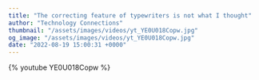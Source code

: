 ```yaml
---
title: "The correcting feature of typewriters is not what I thought"
author: "Technology Connections"
thumbnail: "/assets/images/videos/yt_YE0U018Copw.jpg"
og_image: "/assets/images/videos/yt_YE0U018Copw.jpg"
date: "2022-08-19 15:00:31 +0000"
---
```


{% youtube YE0U018Copw %}